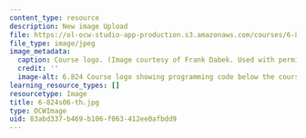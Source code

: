 ```yaml
---
content_type: resource
description: New image Upload
file: https://ol-ocw-studio-app-production.s3.amazonaws.com/courses/6-824-distributed-computer-systems-engineering-spring-2006/83abd337b469b106f063412ee0afbdd9_6-824s06-th.jpg
file_type: image/jpeg
image_metadata:
  caption: Course logo. (Image courtesy of Frank Dabek. Used with permission.)
  credit: ''
  image-alt: 6.824 Course logo showing programming code below the course name.
learning_resource_types: []
resourcetype: Image
title: 6-824s06-th.jpg
type: OCWImage
uid: 83abd337-b469-b106-f063-412ee0afbdd9
---
```

